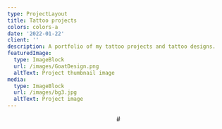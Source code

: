 ```yaml
---
type: ProjectLayout
title: Tattoo projects
colors: colors-a
date: '2022-01-22'
client: ''
description: A portfolio of my tattoo projects and tattoo designs.
featuredImage:
  type: ImageBlock
  url: /images/GoatDesign.png
  altText: Project thumbnail image
media:
  type: ImageBlock
  url: /images/bg3.jpg
  altText: Project image
---
```

<div style="text-align: center">#</div>

